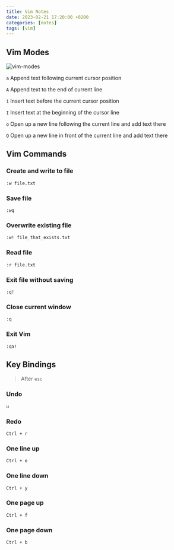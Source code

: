 ```yaml
---
title: Vim Notes
date: 2023-02-21 17:20:00 +0200
categories: [notes]
tags: [vim]
---
```


## Vim Modes

![vim-modes](https://user-images.githubusercontent.com/63654361/220407656-56fb649a-c985-4699-a0a3-56044bb1062d.png)

`a` Append text following current cursor position

`A` Append text to the end of current line

`i` Insert text before the current cursor position

`I` Insert text at the beginning of the cursor line

`o` Open up a new line following the current line and add text there

`O` Open up a new line in front of the current line and add text there

## Vim Commands

### Create and write to file

```vim
:w file.txt
```

### Save file

```vim
:wq
```

### Overwrite existing file

```vim
:w! file_that_exists.txt
```

### Read file

```vim
:r file.txt
```

### Exit file without saving

```vim
:q!
```

### Close current window

```vim
:q
```

### Exit Vim

```vim
:qa!
```

## Key Bindings

> After `esc`

### Undo

`u`

### Redo

`Ctrl + r`

### One line up

`Ctrl + e`

### One line down

`Ctrl + y`

### One page up

`Ctrl + f`

### One page down

`Ctrl + b`
